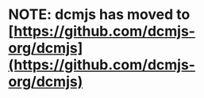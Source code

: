 
# NOTE: dcmjs has moved to [https://github.com/dcmjs-org/dcmjs](https://github.com/dcmjs-org/dcmjs)

